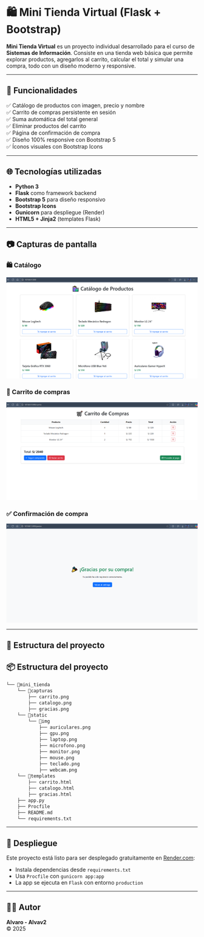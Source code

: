 # 🛍️ Mini Tienda Virtual (Flask + Bootstrap)

**Mini Tienda Virtual** es un proyecto individual desarrollado para el curso de **Sistemas de Información**. Consiste en una tienda web básica que permite explorar productos, agregarlos al carrito, calcular el total y simular una compra, todo con un diseño moderno y responsive.

---

## 🚀 Funcionalidades

✅ Catálogo de productos con imagen, precio y nombre  
✅ Carrito de compras persistente en sesión  
✅ Suma automática del total general  
✅ Eliminar productos del carrito  
✅ Página de confirmación de compra  
✅ Diseño 100% responsive con Bootstrap 5  
✅ Íconos visuales con Bootstrap Icons

---

## 🌐 Tecnologías utilizadas

- **Python 3**
- **Flask** como framework backend
- **Bootstrap 5** para diseño responsivo
- **Bootstrap Icons**
- **Gunicorn** para despliegue (Render)
- **HTML5 + Jinja2** (templates Flask)

---

## 📷 Capturas de pantalla

### 🛍️ Catálogo  
<img src="capturas/catalogo.png" alt="Catálogo" width="700"/>

### 🛒 Carrito de compras  
<img src="capturas/carrito.png" alt="Carrito" width="700"/>

### ✅ Confirmación de compra  
<img src="capturas/gracias.png" alt="Gracias por su compra" width="700"/>

---

## 📁 Estructura del proyecto



## 📦 Estructura del proyecto
```
└── 📁mini_tienda
    └── 📁capturas
        ├── carrito.png
        ├── catalogo.png
        ├── gracias.png
    └── 📁static
        └── 📁img
            ├── auriculares.png
            ├── gpu.png
            ├── laptop.png
            ├── microfono.png
            ├── monitor.png
            ├── mouse.png
            ├── teclado.png
            ├── webcam.png
    └── 📁templates
        ├── carrito.html
        ├── catalogo.html
        ├── gracias.html
    ├── app.py
    ├── Procfile
    ├── README.md
    └── requirements.txt
```


---

## 🚀 Despliegue

Este proyecto está listo para ser desplegado gratuitamente en [Render.com](https://render.com):

- Instala dependencias desde `requirements.txt`
- Usa `Procfile` con `gunicorn app:app`
- La app se ejecuta en `Flask` con entorno `production`

---

## 🧑‍💻 Autor

**Alvaro - Alvav2**  
© 2025
